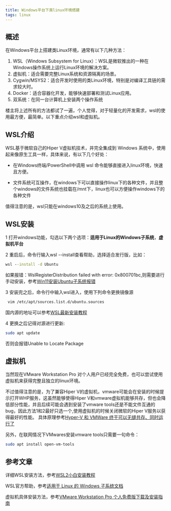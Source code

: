 ```yaml
---
title: Windows平台下类linux环境搭建
tags: linux
---
```


## 概述
在Windows平台上搭建类Linux环境，通常有以下几种方法：


1. WSL（Windows Subsystem for Linux）：WSL是微软推出的一种在 Windows操作系统上运行Linux环境的解决方案。
2. 虚拟机：适合需要完整Linux系统和资源隔离的场景。
3. Cygwin/MSYS2：适合开发时使用的类Linux环境，特别是对编译工具链的需求较大时。
4. Docker：适合容器化开发，能够快速部署和测试Linux应用。
5. 双系统：在同一台计算机上安装两个操作系统


<!--more-->
楼主将上述所有的方法都试了一遍，个人觉得，对于轻量化的开发需求，wsl的使用最方便，最简单。以下重点介绍wsl和虚拟机。


## WSL介绍
WSL基于微软自己的Hiper V虚拟机技术，并完全集成到 Windows 系统中，使用起来像原生工具一样，具体来说，有以下几个好处：

- 在Windows终端/PowerShell中调用 wsl 命令能够直接进入linux环境，快速且方便。

- 文件系统可互操作，在windows下可以直接操作linux下的各种文件，并且整个windows的文件系统也挂载在/mnt下，linux也可以方便操作windows下的各种文件

值得注意的是，wsl只能在windows10及之后的系统上使用。


## WSL安装
1 打开windows功能，勾选以下两个选项：**适用于Linux的Windows子系统**，**虚拟机平台**

2 重启后，命令行输入wsl --install查看帮助，选择适合发行版，比如：

```cmd
wsl --install -d Ubuntu

```
如果报错：WslRegisterDistribution failed with error: 0x800701bc,则需要进行手动安装，参考[Win11安装Ubuntu子系统报错](https://blog.csdn.net/qq_51908382/article/details/140606794)

3 安装完之后，命令行中输入wsl进入，使用下列命令更换镜像源
```bash
 vim /etc/apt/sources.list.d/ubuntu.sources 
 ```
国内源的地址可以参考[WSL最新安装教程](https://blog.csdn.net/wangtcCSDN/article/details/137950545)


4 更换之后记得对源进行更新:
```bash
sudo apt update
```

否则会报错Unable to Locate Package



## 虚拟机
当然现在VMware Workstation Pro 对个人用户已经完全免费，也可以尝试使用虚拟机来获得完整且独立的linux环境。

不过值得注意的是，为了兼容Hiper V的虚拟机，vmware可能会在安装的时候提示打开WHP服务，这虽然能够使得Hiper V和vmware虚拟机能够共存，但也会降低部分性能，并且后续可能会遇到安装了vmware tools还是不能文件互通的bug，因此方法1和2最好只选一个,使用虚拟机的时候关闭微软的Hiper V服务以获得最好的性能。
具体原理参考[Hyper-V 和 VMWare 终于可以无缝共存、同时运行了](https://zhuanlan.zhihu.com/p/161578626)

另外，在联网情况下VMwares安装vmware tools只需要一句命令：

```bash
sudo apt install open-vm-tools

````

## 参考文章

详细WSL安装方法，参考[WSL2小白安装教程](https://blog.csdn.net/x777777x/article/details/141092913)


WSL官方帮助，参考[适用于 Linux 的 Windows 子系统文档](https://learn.microsoft.com/zh-cn/windows/wsl/)

虚拟机具体安装方法，参考[VMware Workstation Pro 个人免费版下载及安装指南](https://www.cnblogs.com/EthanS/p/18211302)